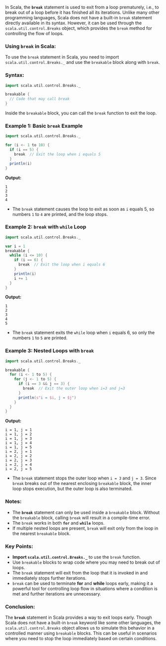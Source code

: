 In Scala, the **`break`** statement is used to exit from a loop prematurely, i.e., to break out of a loop before it has finished all its iterations. Unlike many other programming languages, Scala does not have a built-in `break` statement directly available in its syntax. However, it can be used through the `scala.util.control.Breaks` object, which provides the `break` method for controlling the flow of loops.

### Using `break` in Scala:
To use the `break` statement in Scala, you need to import `scala.util.control.Breaks._` and use the `breakable` block along with `break`.

### Syntax:
```scala
import scala.util.control.Breaks._

breakable {
  // Code that may call break
}
```

Inside the `breakable` block, you can call the `break` function to exit the loop.

### Example 1: Basic `break` Example
```scala
import scala.util.control.Breaks._

for (i <- 1 to 10) {
  if (i == 5) {
    break  // Exit the loop when i equals 5
  }
  println(i)
}
```
**Output:**
```
1
2
3
4
```
- The `break` statement causes the loop to exit as soon as `i` equals 5, so numbers `1` to `4` are printed, and the loop stops.

### Example 2: `break` with `while` Loop
```scala
import scala.util.control.Breaks._

var i = 1
breakable {
  while (i <= 10) {
    if (i == 6) {
      break  // Exit the loop when i equals 6
    }
    println(i)
    i += 1
  }
}
```
**Output:**
```
1
2
3
4
5
```
- The `break` statement exits the `while` loop when `i` equals 6, so only the numbers `1` to `5` are printed.

### Example 3: Nested Loops with `break`
```scala
import scala.util.control.Breaks._

breakable {
  for (i <- 1 to 5) {
    for (j <- 1 to 5) {
      if (i == 3 && j == 3) {
        break  // Exit the outer loop when i=3 and j=3
      }
      println(s"i = $i, j = $j")
    }
  }
}
```
**Output:**
```
i = 1, j = 1
i = 1, j = 2
i = 1, j = 3
i = 1, j = 4
i = 1, j = 5
i = 2, j = 1
i = 2, j = 2
i = 2, j = 3
i = 2, j = 4
i = 2, j = 5
```
- The `break` statement stops the outer loop when `i = 3` and `j = 3`. Since `break` breaks out of the nearest enclosing `breakable` block, the inner loop stops execution, but the outer loop is also terminated.

### Notes:
- The **`break`** statement can only be used inside a `breakable` block. Without the `breakable` block, calling `break` will result in a compile-time error.
- The `break` works in both **`for`** and **`while`** loops.
- If multiple nested loops are present, `break` will exit only from the loop in the nearest `breakable` block.

### Key Points:
- **Import `scala.util.control.Breaks._`** to use the `break` function.
- Use `breakable` blocks to wrap code where you may need to break out of loops.
- The `break` statement will exit from the loop that it is invoked in and immediately stops further iterations.
- `break` can be used to terminate **for** and **while** loops early, making it a powerful tool for controlling loop flow in situations where a condition is met and further iterations are unnecessary.

### Conclusion:
The **`break`** statement in Scala provides a way to exit loops early. Though Scala does not have a built-in `break` keyword like some other languages, the `scala.util.control.Breaks` object allows us to simulate this behavior in a controlled manner using `breakable` blocks. This can be useful in scenarios where you need to stop the loop immediately based on certain conditions.
